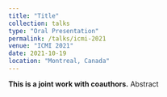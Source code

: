 ```yaml
---
title: "Title"
collection: talks
type: "Oral Presentation"
permalink: /talks/icmi-2021
venue: "ICMI 2021"
date: 2021-10-19
location: "Montreal, Canada"
---
```

<b>This is a joint work with coauthors.</b>
Abstract
